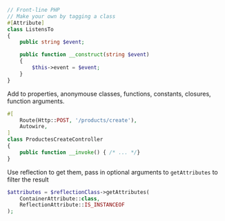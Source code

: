 ```php
// Front-line PHP 
// Make your own by tagging a class 
#[Attribute]
class ListensTo
{
    public string $event;

    public function __construct(string $event)
    {
        $this->event = $event;
    }
}
```

Add to properties, anonymouse classes, functions, constants, closures, function arguments.

```php
#[
    Route(Http::POST, '/products/create'),
    Autowire,
]
class ProductesCreateController
{
    public function __invoke() { /* ... */}
}
```

Use reflection to get them, pass in optional arguments to `getAttributes` to filter the result

```php
$attributes = $reflectionClass->getAttributes(
    ContainerAttribute::class,
    ReflectionAttribute::IS_INSTANCEOF
);
```